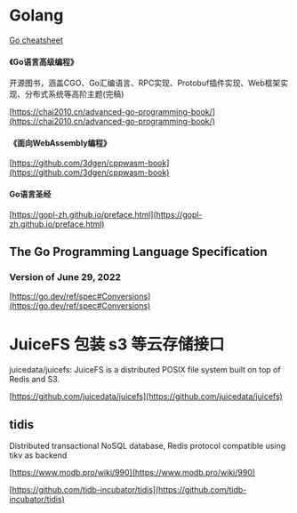 # Golang


[Go cheatsheet](https://devhints.io/go)




#### 《Go语言高级编程》

开源图书，涵盖CGO、Go汇编语言、RPC实现、Protobuf插件实现、Web框架实现、分布式系统等高阶主题(完稿)

[https://chai2010.cn/advanced-go-programming-book/](https://chai2010.cn/advanced-go-programming-book/)



#### 《面向WebAssembly编程》

[https://github.com/3dgen/cppwasm-book](https://github.com/3dgen/cppwasm-book)




#### Go语言圣经

[https://gopl-zh.github.io/preface.html](https://gopl-zh.github.io/preface.html)



## The Go Programming Language Specification

### Version of June 29, 2022

[https://go.dev/ref/spec#Conversions](https://go.dev/ref/spec#Conversions)







# JuiceFS 包装 s3 等云存储接口 

juicedata/juicefs: JuiceFS is a distributed POSIX file system built on top of Redis and S3.

[https://github.com/juicedata/juicefs](https://github.com/juicedata/juicefs)







## tidis

Distributed transactional NoSQL database, Redis protocol compatible using tikv as backend

[https://www.modb.pro/wiki/990](https://www.modb.pro/wiki/990)

[https://github.com/tidb-incubator/tidis](https://github.com/tidb-incubator/tidis)









